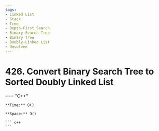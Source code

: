 ```yaml
---
tags:
- Linked List
- Stack
- Tree
- Depth-First Search
- Binary Search Tree
- Binary Tree
- Doubly-Linked List
- Unsolved
---
```



# 426. Convert Binary Search Tree to Sorted Doubly Linked List

=== "C++"

    **Time:** O()

    **Space:** O()

    ``` c++
    ```